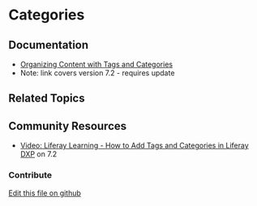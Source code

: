 # Categories

## Documentation

* [Organizing Content with Tags and Categories](https://portal.liferay.dev/docs/7-2/user/-/knowledge_base/u/organizing-content-with-tags-and-categories)
* Note: link covers version 7.2 - requires update

## Related Topics


## Community Resources

* [Video: Liferay Learning - How to Add Tags and Categories in Liferay DXP](https://www.youtube.com/watch?v=fBRbQ2IRpo4) on 7.2

### Contribute

[Edit this file on github](https://github.com/olafk/controlpanel-documentation-docs/blob/master/md/73en/com_liferay_asset_categories_admin_web_portlet_AssetCategoriesAdminPortlet.md)
